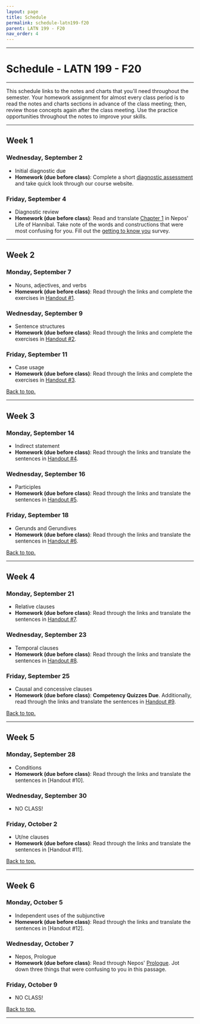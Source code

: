 ```yaml
---
layout: page
title: Schedule
permalink: schedule-latn199-f20
parent: LATN 199 - F20
nav_order: 4
---
```

***

# Schedule - LATN 199 - F20

***

This schedule links  to the notes and charts that you'll need throughout the semester. Your homework assignment for almost every class period is to read the notes and charts sections in advance of the class meeting; then, review those concepts again after the class meeting. Use the practice opportunities throughout the notes to improve your skills.

***


## Week 1

### Wednesday, September 2
- Initial diagnostic due
- **Homework (due before class)**: Complete a short [diagnostic assessment](https://docs.google.com/forms/d/e/1FAIpQLSeA5zstKdGp-8h3xsW2cIw-Ydayk_YD977nAaKCbvb4bWs7Sw/viewform?usp=sf_link) and take quick look through our course website.

### Friday, September 4
- Diagnostic review
- **Homework (due before class)**: Read and translate [Chapter 1](http://dcc.dickinson.edu/nepos-hannibal/chapter-1) in Nepos' Life of Hannibal. Take note of the words and constructions that were most confusing for you. Fill out the [getting to know you](https://docs.google.com/forms/d/1NPF6ZKpHbcJjmcuc5bquutFprsWrQDjSIeqev4q41ZY) survey.

***

## Week 2

### Monday, September 7
- Nouns, adjectives, and verbs
- **Homework (due before class)**: Read through the links and complete the exercises in [Handout #1](https://dominicmachado.github.io/grammatical-handout-1-latn199-f20).

### Wednesday, September 9
- Sentence structures
- **Homework (due before class)**: Read through the links and complete the exercises in [Handout #2](https://dominicmachado.github.io/grammatical-handout-2-latn199-f20).

### Friday, September 11
- Case usage
- **Homework (due before class)**: Read through the links and complete the exercises in [Handout #3](https://dominicmachado.github.io/grammatical-handout-3-latn199-f20).

[Back to top.](#top)

***

## Week 3

### Monday, September 14
- Indirect statement
- **Homework (due before class)**:  Read through the links and translate the sentences in [Handout #4](https://dominicmachado.github.io/grammatical-handout-4-latn199-f20).

### Wednesday, September 16
- Participles
- **Homework (due before class)**: Read through the links and translate the sentences in [Handout #5](https://dominicmachado.github.io/grammatical-handout-5-latn199-f20).

### Friday, September 18
- Gerunds and Gerundives
- **Homework (due before class)**: Read through the links and translate the sentences in [Handout #6](https://dominicmachado.github.io/grammatical-handout-6-latn199-f20).

[Back to top.](#top)

***

## Week 4

### Monday, September 21
- Relative clauses
- **Homework (due before class)**: Read through the links and translate the sentences in [Handout #7](https://dominicmachado.github.io/grammatical-handout-7-latn199-f20).

### Wednesday, September 23
- Temporal clauses
- **Homework (due before class)**: Read through the links and translate the sentences in [Handout #8](https://dominicmachado.github.io/grammatical-handout-8-latn199-f20).

### Friday, September 25
- Causal and concessive clauses
- **Homework (due before class)**: **Competency Quizzes Due**. Additionally, read through the links and translate the sentences in [Handout #9](https://dominicmachado.github.io/grammatical-handout-9-latn199-f20).

[Back to top.](#top)

***

## Week 5

### Monday, September 28
- Conditions
- **Homework (due before class)**: Read through the links and translate the sentences in [Handout #10].

### Wednesday, September 30
- NO CLASS!

### Friday, October 2
- Ut/ne clauses
- **Homework (due before class)**: Read through the links and translate the sentences in [Handout #11].

[Back to top.](#top)

***

## Week 6

### Monday, October 5
- Independent uses of the subjunctive
- **Homework (due before class)**: Read through the links and translate the sentences in [Handout #12].

### Wednesday, October 7
- Nepos, Prologue
- **Homework (due before class)**: Read through Nepos' [Prologue](http://dcc.dickinson.edu/nepos-hannibal/prologus). Jot down three things that were confusing to you in this passage.

### Friday, October 9
- NO CLASS!

[Back to top.](#top)

***
